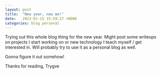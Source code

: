 ```yaml
---
layout: post
title:  "New year, new me!"
date:   2023-01-15 15:59:27 +0000
categories: blog personal
---
```

Trying out this whole blog thing for the new year. Might post some writeups on projects I start working on or new technology I teach myself / get interested in. Will probably try to use it as a personal blog as well. 

Gonna figure it out somehow!

Thanks for reading,
Trygve

